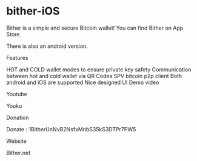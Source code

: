 # bither-iOS
Bither is a simple and secure Bitcoin wallet! You can find Bither on App Store.

There is also an android version.

Features

HOT and COLD wallet modes to ensure private key safety
Communication between hot and cold wallet via QR Codes
SPV bitcoin p2p client
Both android and iOS are supported
Nice designed UI
Demo video

Youtube

Youku

Donation

Donate : 1BitherUnNvB2NsfxMnbS35kS3DTPr7PW5

Website

Bither.net
